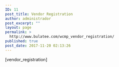 ```yaml
---
ID: 11
post_title: Vendor Registration
author: administrador
post_excerpt: ""
layout: page
permalink: >
  http://www.bulatee.com/wcmp_vendor_registration/
published: true
post_date: 2017-11-20 02:13:26
---
```

[vendor_registration]